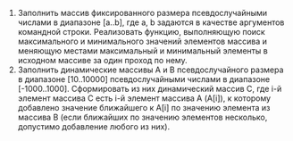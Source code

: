 1. Заполнить массив фиксированного размера псевдослучайными числами в диапазоне
[a..b], где a, b задаются в качестве аргументов командной строки. Реализовать
функцию, выполняющую поиск максимального и минимального значений элементов
массива и меняющую местами максимальный и минимальный элементы в исходном
массиве за один проход по нему.
2. Заполнить динамические массивы А и В псевдослучайного размера в диапазоне
[10..10000] псевдослучайными числами в диапазоне [-1000..1000]. Сформировать из
них динамический массив С, где i-й элемент массива C есть i-й элемент массива А
(A[i]), к которому добавлено значение ближайшего к A[i] по значению элемента из
массива В (если ближайших по значению элементов несколько, допустимо добавление
любого из них).